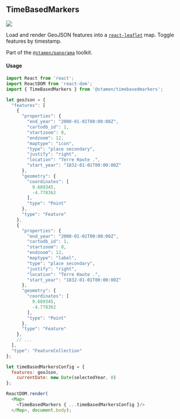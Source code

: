 ## TimeBasedMarkers

<img src='https://cloud.githubusercontent.com/assets/1127259/11805256/32ba2428-a2bf-11e5-9b91-f7b15e223127.jpg'>

Load and render GeoJSON features into a [`react-leaflet`](https://github.com/PaulLeCam/react-leaflet) map. Toggle features by timestamp.

Part of the [`@stamen/panorama`](https://www.npmjs.com/package/@stamen/panorama) toolkit.

#### Usage
```js
import React from 'react';
import ReactDOM from 'react-dom';
import { TimeBasedMarkers } from '@stamen/timebasedmarkers';

let geoJson = {
  "features": [
    {
      "properties": {
        "end_year": "2000-01-01T00:00:00Z",
        "cartodb_id": 1,
        "startzoom": 8,
        "endzoom": 12,
        "maptype": "icon",
        "type": "place secondary",
        "justify": "right",
        "location": "Terre Haute .",
        "start_year": "1832-01-01T00:00:00Z"
      },
      "geometry": {
        "coordinates": [
          9.689345,
          -4.778362
        ],
        "type": "Point"
      },
      "type": "Feature"
    },
    {
      "properties": {
        "end_year": "2000-01-01T00:00:00Z",
        "cartodb_id": 1,
        "startzoom": 8,
        "endzoom": 12,
        "maptype": "label",
        "type": "place secondary",
        "justify": "right",
        "location": "Terre Haute .",
        "start_year": "1832-01-01T00:00:00Z"
      },
      "geometry": {
        "coordinates": [
          9.689345,
          -4.778362
        ],
        "type": "Point"
      },
      "type": "Feature"
    },
    // ...
  ],
  "type": "FeatureCollection"
};

let timeBasedMarkersConfig = {
  features: geoJson,
	currentDate: new Date(selectedYear, 0)
};

ReactDOM.render(
  <Map>
    <TimeBasedMarkers { ...timeBasedMarkersConfig }/>
  </Map>, document.body);
```
